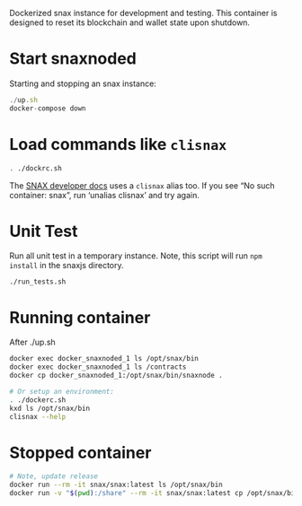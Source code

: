 Dockerized snax instance for development and testing.  This container
is designed to reset its blockchain and wallet state upon shutdown.

# Start snaxnoded

Starting and stopping an snax instance:

```js
./up.sh
docker-compose down
```

# Load commands like `clisnax`

```bash
. ./dockrc.sh
```

The [SNAX developer docs](https://developers.snax/snax-snaxnode/docs/docker-quickstart) uses a `clisnax` alias too.  If you see “No such container: snax”, run ‘unalias clisnax’ and try again.

# Unit Test

Run all unit test in a temporary instance.  Note, this script will run
`npm install` in the snaxjs directory.

`./run_tests.sh`

# Running container

After ./up.sh

```bash
docker exec docker_snaxnoded_1 ls /opt/snax/bin
docker exec docker_snaxnoded_1 ls /contracts
docker cp docker_snaxnoded_1:/opt/snax/bin/snaxnode .

# Or setup an environment:
. ./dockerc.sh
kxd ls /opt/snax/bin
clisnax --help
```

# Stopped container

```bash
# Note, update release
docker run --rm -it snax/snax:latest ls /opt/snax/bin
docker run -v "$(pwd):/share" --rm -it snax/snax:latest cp /opt/snax/bin/snaxnode /share
```

